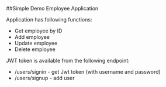 ##Simple Demo Employee Application

Application has following functions:
- Get employee by ID
- Add employee
- Update employee
- Delete employee

JWT token is available from the following endpoint:
- /users/signin - get Jwt token (with username and password)
- /users/signup - add user